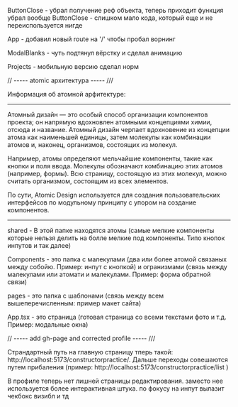 ButtonClose - убрал получение реф объекта, теперь приходит функция
убрал вообще ButtonClose - слишком мало кода, который еще и не переиспользуется нигде

App - добавил новый route на '/' чтобы пробал ворнинг

ModalBlanks - чуть подтянул вёрстку и сделал анимацию

Projects - мобильную версию сделал норм









// -----  atomic архитектура ----- ///

Информация об атомной арфитектуре:

----------------------------------------------

Атомный дизайн — это особый способ организации компонентов проекта; он напрямую вдохновлен атомными концепциями химии, отсюда и название. Атомный дизайн черпает вдохновение из концепции атома как наименьшей единицы, затем молекулы как комбинации атомов и, наконец, организмов, состоящих из молекул.

Например, атомы определяют мельчайшие компоненты, такие как кнопки и поля ввода. Молекулы обозначают комбинацию этих атомов (например, формы). Всю страницу, состоящую из этих молекул, можно считать организмом, состоящим из всех элементов.

По сути, Atomic Design используется для создания пользовательских интерфейсов по модульному принципу с упором на создание компонентов.

----------------------------------------------

shared - В этой папке находятся атомы (самые мелкие компоненты которые нельзя делить на болле мелкие под компоненты. Типо кнопок инпутов и так далее)

Components - это папка с малекулами (два или более атомой связаных между собойю. Пример: инпут с кнопкой) и огранизмами (связь между малекулами или атомати и малекулами. Пример: форма обратной связи)

pages - это папка с шаблонами (связь между всем вышеперечисленным: пример макет сайта)

App.tsx - это страница (готовая страница со всеми текстами фото и т.д. Пример: модальные окна)








// -----  add gh-page and corrected profile  ----- ///

Страндартный путь на главную страницу тперь такой: http://localhost:5173/constructorpractice/.
Дальше переходы совешаются путем прибаления (пример: http://localhost:5173/constructorpractice/list )

В профиле теперь нет лишней страницы редактирования. заместо нее используется более интерактивная штука. по фокусу на инпут вылазит чекбокс визибл и тд

